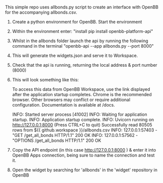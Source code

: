 This simple repo uses allbonds.py script to create an interface with OpenBB for the accompanying allbonds.csv.  

1) Create a python environment for OpenBB. Start the environment
3) Within the environment enter: "install pip install openbb-platform-api"
4) Whilst in the allbonds folder launch the api by running the following command in the terminal  "openbb-api --app allbonds.py --port 8000"
5) This will generate the widgets.json and serve it to Workspace.
6) Check that the api is running, returning the local address & port number (8000)
7) This will look something like this:
   
      To access this data from OpenBB Workspace, use the link displayed after the application startup completes.
      Chrome is the recommended browser. Other browsers may conflict or require additional configuration.
      Documentation is available at /docs.
      
      INFO:     Started server process [41002]
      INFO:     Waiting for application startup.
      INFO:     Application startup complete.
      INFO:     Uvicorn running on http://127.0.0.1:8000 (Press CTRL+C to quit)
      Successfully read 80505 rows from ${{ github.workspace }}/allbonds.csv
      INFO:     127.0.0.1:57403 - "GET /get_all_bonds HTTP/1.1" 200 OK
      INFO:     127.0.0.1:57562 - "OPTIONS /get_all_bonds HTTP/1.1" 200 OK
9) Copy the API endpoint (in this case http://127.0.0.1:8000 ) & enter it into OpenBB Apps connection, being sure to name the connection and test it.
10) Open the widget by searching for 'allbonds' in the 'widget' repository in OpenBB

